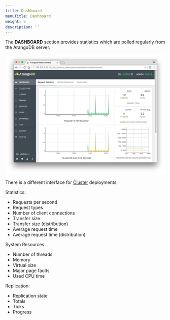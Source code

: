 ```yaml
---
title: Dashboard
menuTitle: Dashboard
weight: 5
description: ''
---
```

The **DASHBOARD** section provides statistics which are polled regularly from the
ArangoDB server.

![Nodes](../../../../images/dashboardView.png)

There is a different interface for [Cluster](cluster.md) deployments.

Statistics:

 - Requests per second
 - Request types
 - Number of client connections
 - Transfer size
 - Transfer size (distribution)
 - Average request time
 - Average request time (distribution)

System Resources:

- Number of threads
- Memory
- Virtual size
- Major page faults
- Used CPU time

Replication:

- Replication state
- Totals
- Ticks
- Progress

